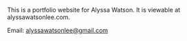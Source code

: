 This is a portfolio website for Alyssa Watson. It is viewable at alyssawatsonlee.com.

Email: alyssawatsonlee@gmail.com
